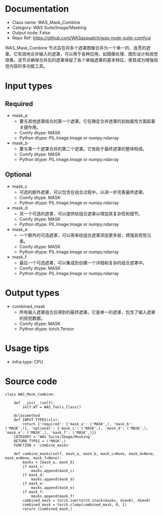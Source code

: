# Documentation
- Class name: WAS_Mask_Combine
- Category: WAS Suite/Image/Masking
- Output node: False
- Repo Ref: https://github.com/WASasquatch/was-node-suite-comfyui

WAS_Mask_Combine 节点旨在将多个遮罩图像合并为一个单一的、连贯的遮罩。它有效地合并输入的遮罩，可以用于各种应用，如图像处理、图形设计和视觉效果。该节点确保合并后的遮罩保留了各个单独遮罩的基本特征，使其成为增强视觉内容的多功能工具。

# Input types
## Required
- mask_a
    - 要与其他遮罩结合的第一个遮罩。它在确定合并遮罩的初始属性方面起着关键作用。
    - Comfy dtype: MASK
    - Python dtype: PIL.Image.Image or numpy.ndarray
- mask_b
    - 要与第一个遮罩合并的第二个遮罩。它有助于最终遮罩的整体构成。
    - Comfy dtype: MASK
    - Python dtype: PIL.Image.Image or numpy.ndarray
## Optional
- mask_c
    - 可选的额外遮罩，可以包含在组合过程中，以进一步完善最终遮罩。
    - Comfy dtype: MASK
    - Python dtype: PIL.Image.Image or numpy.ndarray
- mask_d
    - 另一个可选的遮罩，可以提供给组合遮罩以增加其复杂性和细节。
    - Comfy dtype: MASK
    - Python dtype: PIL.Image.Image or numpy.ndarray
- mask_e
    - 一个额外的可选遮罩，可以用来给组合遮罩添加更多层，增强其视觉元素。
    - Comfy dtype: MASK
    - Python dtype: PIL.Image.Image or numpy.ndarray
- mask_f
    - 最后一个可选遮罩，可以集成到创建一个详细和复杂的组合遮罩中。
    - Comfy dtype: MASK
    - Python dtype: PIL.Image.Image or numpy.ndarray

# Output types
- combined_mask
    - 所有输入遮罩组合后得到的最终遮罩。它是单一的遮罩，包含了输入遮罩的视觉数据。
    - Comfy dtype: MASK
    - Python dtype: torch.Tensor

# Usage tips
- Infra type: CPU

# Source code
```
class WAS_Mask_Combine:

    def __init__(self):
        self.WT = WAS_Tools_Class()

    @classmethod
    def INPUT_TYPES(cls):
        return {'required': {'mask_a': ('MASK',), 'mask_b': ('MASK',)}, 'optional': {'mask_c': ('MASK',), 'mask_d': ('MASK',), 'mask_e': ('MASK',), 'mask_f': ('MASK',)}}
    CATEGORY = 'WAS Suite/Image/Masking'
    RETURN_TYPES = ('MASK',)
    FUNCTION = 'combine_masks'

    def combine_masks(self, mask_a, mask_b, mask_c=None, mask_d=None, mask_e=None, mask_f=None):
        masks = [mask_a, mask_b]
        if mask_c:
            masks.append(mask_c)
        if mask_d:
            masks.append(mask_d)
        if mask_e:
            masks.append(mask_e)
        if mask_f:
            masks.append(mask_f)
        combined_mask = torch.sum(torch.stack(masks, dim=0), dim=0)
        combined_mask = torch.clamp(combined_mask, 0, 1)
        return (combined_mask,)
```